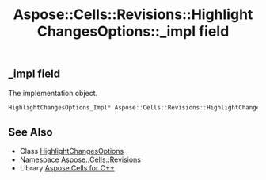﻿---
title: Aspose::Cells::Revisions::HighlightChangesOptions::_impl field
linktitle: _impl
second_title: Aspose.Cells for C++ API Reference
description: 'Aspose::Cells::Revisions::HighlightChangesOptions::_impl field. The implementation object in C++.'
type: docs
weight: 600
url: /cpp/aspose.cells.revisions/highlightchangesoptions/_impl/
---
## _impl field


The implementation object.

```cpp
HighlightChangesOptions_Impl* Aspose::Cells::Revisions::HighlightChangesOptions::_impl
```

## See Also

* Class [HighlightChangesOptions](../)
* Namespace [Aspose::Cells::Revisions](../../)
* Library [Aspose.Cells for C++](../../../)
